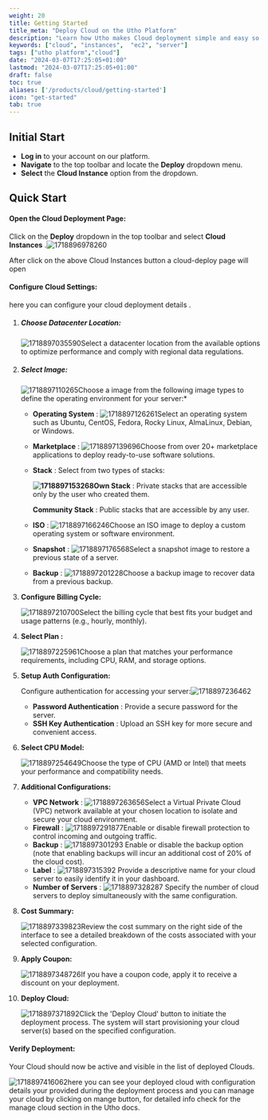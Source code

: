 ```yaml
---
weight: 20
title: Getting Started
title_meta: "Deploy Cloud on the Utho Platform"
description: "Learn how Utho makes Cloud deployment simple and easy so you easily anticipate your cloud infrastructure costs"
keywords: ["cloud", "instances",  "ec2", "server"]
tags: ["utho platform","cloud"]
date: "2024-03-07T17:25:05+01:00"
lastmod: "2024-03-07T17:25:05+01:00"
draft: false
toc: true
aliases: ['/products/cloud/getting-started']
icon: "get-started"
tab: true
---
```

## Initial Start

* **Log in** to your account on our platform.
* **Navigate** to the top toolbar and locate the **Deploy** dropdown menu.
* **Select** the **Cloud Instance** option from the dropdown.

## Quick Start

#### Open the Cloud Deployment Page:

Click on the **Deploy** dropdown in the top toolbar and select  **Cloud Instances** .![1718896978260](image/index/1718896978260.png)

After click on the above Cloud Instances button a cloud-deploy page will open

#### Configure Cloud Settings:

here you can configure your cloud deployment details .

1. ##### Choose Datacenter Location:

   ![1718897035590](image/index/1718897035590.png)Select a datacenter location from the available options to optimize performance and comply with regional data regulations.
2. ##### Select Image:

   ![1718897110265](image/index/1718897110265.png)Choose a image from the following image types to define the operating environment for your server:*


   * **Operating System** : ![1718897126261](image/index/1718897126261.png)Select an operating system such as Ubuntu, CentOS, Fedora, Rocky Linux, AlmaLinux, Debian, or Windows.
   * **Marketplace** : ![1718897139696](image/index/1718897139696.png)Choose from over 20+ marketplace applications to deploy ready-to-use software solutions.
   * **Stack** : Select from two types of stacks:

     **![1718897153268](image/index/1718897153268.png)Own Stack** : Private stacks that are accessible only by the user who created them.

     **Community Stack** : Public stacks that are accessible by any user.
   * **ISO** : ![1718897166246](image/index/1718897166246.png)Choose an ISO image to deploy a custom operating system or software environment.
   * **Snapshot** : ![1718897176568](image/index/1718897176568.png)Select a snapshot image to restore a previous state of a server.
   * **Backup** : ![1718897201228](image/index/1718897201228.png)Choose a backup image to recover data from a previous backup.
3. **Configure Billing Cycle:**

   ![1718897210700](image/index/1718897210700.png)Select the billing cycle that best fits your budget and usage patterns (e.g., hourly, monthly).
4. ****Select Plan** :**

   ![1718897225961](image/index/1718897225961.png)Choose a plan that matches your performance requirements, including CPU, RAM, and storage options.
5. **Setup Auth Configuration:**

   Configure authentication for accessing your server:![1718897236462](image/index/1718897236462.png)

   * **Password Authentication** : Provide a secure password for the server.
   * **SSH Key Authentication** : Upload an SSH key for more secure and convenient access.
6. ****Select CPU Model**:**

   ![1718897254649](image/index/1718897254649.png)Choose the type of CPU (AMD or Intel) that meets your performance and compatibility needs.
7. ****Additional Configurations**:**

   * **VPC Network** : ![1718897263656](image/index/1718897263656.png)Select a Virtual Private Cloud (VPC) network available at your chosen location to isolate and secure your cloud environment.
   * **Firewall** : ![1718897291877](image/index/1718897291877.png)Enable or disable firewall protection to control incoming and outgoing traffic.
   * **Backup** : ![1718897301293](image/index/1718897301293.png) Enable or disable the backup option (note that enabling backups will incur an additional cost of 20% of the cloud cost).
   * **Label** : ![1718897315392](image/index/1718897315392.png) Provide a descriptive name for your cloud server to easily identify it in your dashboard.
   * **Number of Servers** : ![1718897328287](image/index/1718897328287.png) Specify the number of cloud servers to deploy simultaneously with the same configuration.
8. **Cost Summary:**

   ![1718897339823](image/index/1718897339823.png)Review the cost summary on the right side of the interface to see a detailed breakdown of the costs associated with your selected configuration.
9. **Apply Coupon:**

   ![1718897348726](image/index/1718897348726.png)If you have a coupon code, apply it to receive a discount on your deployment.
10. ****Deploy Cloud**:**

    ![1718897371892](image/index/1718897371892.png)Click the 'Deploy Cloud' button to initiate the deployment process. The system will start provisioning your cloud server(s) based on the specified configuration.

#### Verify Deployment:

Your Cloud should now be active and visible in the list of deployed Clouds.

![1718897416062](image/index/1718897416062.png)here you can see your deployed cloud with configuration details your provided during the deployment process and you can manage your cloud by clicking on mange button, for detailed info check for the manage cloud section in the Utho docs.
